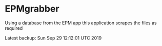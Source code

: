 # EPMgrabber
Using a database from the EPM app this application scrapes the files as required


Latest backup: Sun Sep 29 12:12:01 UTC 2019
